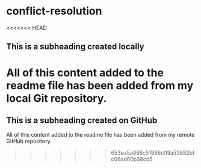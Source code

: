 # conflict-resolution

<<<<<<< HEAD
## This is a subheading created locally

All of this content added to the readme file has been added from my local Git repository.
=======
 ## This is a subheading created on GitHub

  All of this content added to the readme file has been added from my remote GitHub repository.
>>>>>>> 653ea5a888c51996c09a53882bfc06ad60b38cd5

